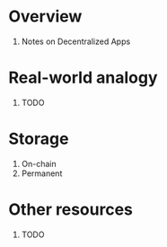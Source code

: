 # Overview
1. Notes on Decentralized Apps


# Real-world analogy
1. TODO


# Storage
1. On-chain
1. Permanent


# Other resources
1. TODO